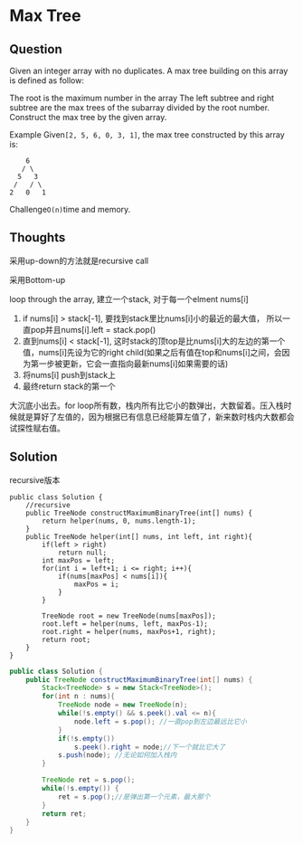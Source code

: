 # Max Tree

## Question <a id="question"></a>

Given an integer array with no duplicates. A max tree building on this array is defined as follow:

The root is the maximum number in the array The left subtree and right subtree are the max trees of the subarray divided by the root number. Construct the max tree by the given array.

Example Given`[2, 5, 6, 0, 3, 1]`, the max tree constructed by this array is:

```text
    6
   / \
  5   3
 /   / \
2   0   1
```

Challenge`O(n)`time and memory.

## Thoughts <a id="thoughts"></a>

采用up-down的方法就是recursive call

采用Bottom-up

loop through the array, 建立一个stack, 对于每一个elment nums\[i\]

1. if nums\[i\] &gt; stack\[-1\], 要找到stack里比nums\[i\]小的最近的最大值， 所以一直pop并且nums\[i\].left = stack.pop\(\)
2. 直到nums\[i\] &lt; stack\[-1\], 这时stack的顶top是比nums\[i\]大的左边的第一个值，nums\[i\]先设为它的right child\(如果之后有值在top和nums\[i\]之间，会因为第一步被更新，它会一直指向最新nums\[i\]如果需要的话\)
3. 将nums\[i\] push到stack上
4. 最终return stack的第一个

大沉底小出去。for loop所有数，栈内所有比它小的数弹出，大数留着。压入栈时候就是算好了左值的，因为根据已有信息已经能算左值了，新来数时栈内大数都会试探性赋右值。

## Solution <a id="solution"></a>

recursive版本

```text
public class Solution {
    //recursive
    public TreeNode constructMaximumBinaryTree(int[] nums) {
        return helper(nums, 0, nums.length-1);
    }
    public TreeNode helper(int[] nums, int left, int right){
        if(left > right)
            return null;
        int maxPos = left;
        for(int i = left+1; i <= right; i++){
            if(nums[maxPos] < nums[i]){
                maxPos = i;
            }
        }

        TreeNode root = new TreeNode(nums[maxPos]);
        root.left = helper(nums, left, maxPos-1);
        root.right = helper(nums, maxPos+1, right);
        return root;
    }
}
```

```java
public class Solution {
    public TreeNode constructMaximumBinaryTree(int[] nums) {
        Stack<TreeNode> s = new Stack<TreeNode>();
        for(int n : nums){
            TreeNode node = new TreeNode(n);
            while(!s.empty() && s.peek().val <= n){
                node.left = s.pop(); //一直pop到左边最远比它小
            }
            if(!s.empty())
                s.peek().right = node;//下一个就比它大了
            s.push(node); //无论如何加入栈内
        }

        TreeNode ret = s.pop();
        while(!s.empty()) {
            ret = s.pop();//是弹出第一个元素，最大那个
        }
        return ret;
    }
}
```

